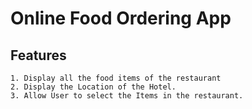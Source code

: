 # Online Food Ordering App
## Features
    1. Display all the food items of the restaurant
    2. Display the Location of the Hotel.
    3. Allow User to select the Items in the restaurant.
